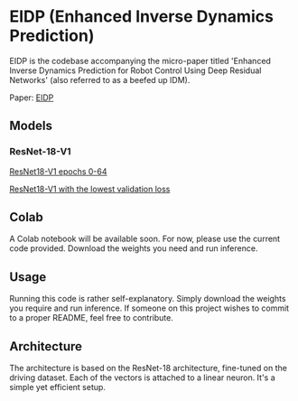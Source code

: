# EIDP (Enhanced Inverse Dynamics Prediction)
EIDP is the codebase accompanying the micro-paper titled 'Enhanced Inverse Dynamics Prediction for Robot Control Using Deep Residual Networks' (also referred to as a beefed up IDM).

Paper: [EIDP](https://wandb.ai/mikusdevr/IDM/reports/Enhanced-Inverse-Dynamics-Prediction-for-Robot-Control-Using-Deep-Residual-Networks--Vmlldzo3NDczNDc1)

## Models
### ResNet-18-V1
  [ResNet18-V1 epochs 0-64](https://huggingface.co/opensdetenn/resnet18_linear_v1)
  
  [ResNet18-V1 with the lowest validation loss](https://huggingface.co/opensdetenn/resnet18_linear_v1-optimal/resolve/main/pytorch_model.pth)

## Colab
A Colab notebook will be available soon. For now, please use the current code provided. Download the weights you need and run inference.

## Usage
Running this code is rather self-explanatory. Simply download the weights you require and run inference. If someone on this project wishes to commit to a proper README, feel free to contribute.

## Architecture
The architecture is based on the ResNet-18 architecture, fine-tuned on the driving dataset. Each of the vectors is attached to a linear neuron. It's a simple yet efficient setup.

